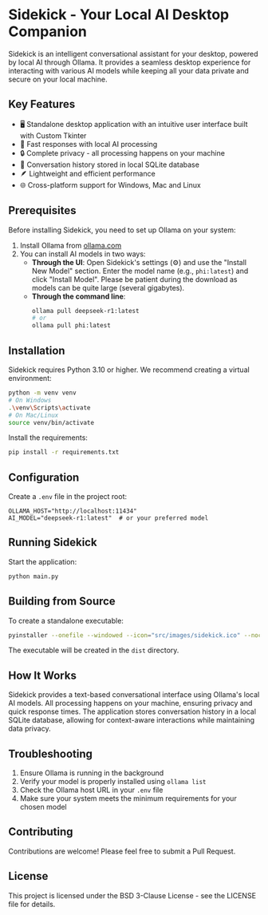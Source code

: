 # Sidekick - Your Local AI Desktop Companion

Sidekick is an intelligent conversational assistant for your desktop, powered by local AI through Ollama. It provides a seamless desktop experience for interacting with various AI models while keeping all your data private and secure on your local machine.

## Key Features

- 🖥️ Standalone desktop application with an intuitive user interface built with Custom Tkinter
- 🚀 Fast responses with local AI processing
- 🔒 Complete privacy - all processing happens on your machine
- 💾 Conversation history stored in local SQLite database
- 🪶 Lightweight and efficient performance
- 🌐 Cross-platform support for Windows, Mac and Linux

## Prerequisites

Before installing Sidekick, you need to set up Ollama on your system:

1. Install Ollama from [ollama.com](https://ollama.com)
2. You can install AI models in two ways:
   - **Through the UI**: Open Sidekick's settings (⚙️) and use the "Install New Model" section. Enter the model name (e.g., `phi:latest`) and click "Install Model". Please be patient during the download as models can be quite large (several gigabytes).
   - **Through the command line**:
     ```bash
     ollama pull deepseek-r1:latest
     # or
     ollama pull phi:latest
     ```

## Installation

Sidekick requires Python 3.10 or higher. We recommend creating a virtual environment:

```bash
python -m venv venv
# On Windows
.\venv\Scripts\activate
# On Mac/Linux
source venv/bin/activate
```

Install the requirements:
```bash
pip install -r requirements.txt
```

## Configuration

Create a `.env` file in the project root:
```env
OLLAMA_HOST="http://localhost:11434"
AI_MODEL="deepseek-r1:latest"  # or your preferred model
```

## Running Sidekick

Start the application:
```bash
python main.py
```

## Building from Source

To create a standalone executable:

```bash
pyinstaller --onefile --windowed --icon="src/images/sidekick.ico" --noconsole --hidden-import=tkinter --name="Sidekick" --add-data="src/images:images" src/main.py
```

The executable will be created in the `dist` directory.

## How It Works

Sidekick provides a text-based conversational interface using Ollama's local AI models. All processing happens on your machine, ensuring privacy and quick response times. The application stores conversation history in a local SQLite database, allowing for context-aware interactions while maintaining data privacy.

## Troubleshooting

1. Ensure Ollama is running in the background
2. Verify your model is properly installed using `ollama list`
3. Check the Ollama host URL in your `.env` file
4. Make sure your system meets the minimum requirements for your chosen model

## Contributing

Contributions are welcome! Please feel free to submit a Pull Request.

## License

This project is licensed under the BSD 3-Clause License - see the LICENSE file for details.
